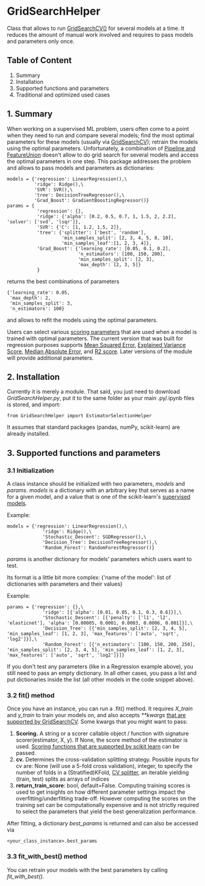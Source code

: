 # GridSearchHelper
 Class that allows to run [GridSearchCV()](https://scikit-learn.org/stable/modules/generated/sklearn.model_selection.GridSearchCV.html#sklearn.model_selection.GridSearchCV) for several models at a time. It reduces the amount of manual work involved and requires to pass models and parameters only once.
 
 ## Table of Content
 1. Summary
 2. Installation
 3. Supported functions and parameters
 4. Traditional and optimized used cases


## 1. Summary
When working on a supervised ML problem, users often come to a point when they need to run and compare several models; find the most optimal parameters for these models (usually via [GridSearchCV](https://scikit-learn.org/stable/modules/generated/sklearn.model_selection.GridSearchCV.html#sklearn.model_selection.GridSearchCV)); retrain the models using the optimal parameters.
Unfortunately, a combination of [Pipeline and FeatureUnion](https://scikit-learn.org/0.18/modules/pipeline.html) doesn't allow to do grid search for several models and access the optimal parameters in one step. This package addresses the problem and allows to pass models and parameters as dictionaries:
```
models = {'regression': LinearRegression(),\
          'ridge': Ridge(),\
          'SVR': SVR(),\
          'tree': DecisionTreeRegressor(),\
          'Grad_Boost': GradientBoostingRegressor()}
params = {
           'regression': {},
           'ridge': {'alpha': [0.2, 0.5, 0.7, 1, 1.5, 2, 2.2], 'solver': ['svd', 'lsqr']},
           'SVR': {'C': [1, 1.2, 1.5, 2]},
           'tree': {'splitter': ['best', 'random'],
                    'min_samples_split': [2, 3, 4, 5, 8, 10],
                    'min_samples_leaf':[1, 2, 3, 4]},
           'Grad_Boost': {'learning_rate': [0.05, 0.1, 0.2],
                          'n_estimators': [100, 150, 200],
                          'min_samples_split': [2, 3],
                          'max_depth': [2, 3, 5]}   
           }
```

returns the best combinations of parameters
```
{'learning_rate': 0.05,
 'max_depth': 2,
 'min_samples_split': 3,
 'n_estimators': 100}
```

and allows to refit the models using the optimal parameters.

Users can select various [scoring parameters](https://scikit-learn.org/stable/modules/model_evaluation.html) that are used when a model is trained with optimal parameters. The current version that was built for regression purposes supports [Mean Squared Error](https://scikit-learn.org/stable/modules/generated/sklearn.metrics.mean_squared_error.html#sklearn.metrics.mean_squared_error), [Explained Variance Score](https://scikit-learn.org/stable/modules/generated/sklearn.metrics.explained_variance_score.html#sklearn.metrics.explained_variance_score), [Median Absolute Error](https://scikit-learn.org/stable/modules/generated/sklearn.metrics.median_absolute_error.html#sklearn.metrics.median_absolute_error), and [R2 score](https://scikit-learn.org/stable/modules/generated/sklearn.metrics.r2_score.html#sklearn.metrics.r2_score). Later versions of the module will provide additional parameters. 

## 2. Installation
Currently it is merely a module. That said, you just need to download _GridSearchHelper.py_, put it to the same folder as your main .py/.ipynb files is stored, and import:
```
from GridSearchHelper import EstimatorSelectionHelper
```
It assumes that standard packages (pandas, numPy, scikit-learn) are already installed. 

## 3. Supported functions and parameters

### 3.1 Initialization
A class instance should be initialized with two parameters, _models_ and _params_.
_models_ is a dictionary with an arbitrary key that serves as a name for a given model, and a value that is one of the scikit-learn's [supervised models](https://scikit-learn.org/stable/supervised_learning.html).

Example:
```
models = {'regression': LinearRegression(),\
             'ridge': Ridge(),\
             'Stochastic_Descent': SGDRegressor(),\
             'Decision_Tree': DecisionTreeRegressor(),\
             'Random_Forest': RandomForestRegressor()}
```

_params_ is another dictionary for models' parameters which users want to test.

Its format is a little bit more complex:
{'name of the model': list of dictionaries with parameters and their values}

Example:
```
params = {'regression': {},\
             'ridge': [{'alpha': [0.01, 0.05, 0.1, 0.3, 0.6]}],\
             'Stochastic_Descent': [{'penalty': ['l1', 'l2', 'elasticnet'], 'alpha': [0.00005, 0.0001, 0.0003, 0.0006, 0.001]}],\
             'Decision_Tree': [{'min_samples_split': [2, 3, 4, 5], 'min_samples_leaf': [1, 2, 3], 'max_features': ['auto', 'sqrt', 'log2']}],\
             'Random_Forest': [{'n_estimators': [100, 150, 200, 250], 'min_samples_split': [2, 3, 4, 5], 'min_samples_leaf': [1, 2, 3], 'max_features': ['auto', 'sqrt', 'log2']}]}
 ```
 If you don't test any parameters (like in a Regression example above), you still need to pass an empty dictionary. In all other cases, you pass a list and put dictionaries inside the list (all other models in the code snippet above).
 
 ### 3.2 fit() method
 Once you have an instance, you can run a .fit() method. It requires _X_train_ and _y_train_ to train your models on, and also accepts _**kwargs_ 
[that are supported by GridSearchCV](https://scikit-learn.org/stable/modules/generated/sklearn.model_selection.GridSearchCV.html?highlight=gridsearchcv#sklearn.model_selection.GridSearchCV). 
Some kwargs that you might want to pass:
1. **Scoring.** A string or a scorer callable object / function with signature scorer(estimator, X, y). If None, the score method of the estimator is used. [Scoring functions that are supported by scikit learn](https://scikit-learn.org/stable/modules/model_evaluation.html#scoring-parameter) can be passed.
2. **cv.** Determines the cross-validation splitting strategy. Possible inputs for cv are: None (will use a 5-fold cross validation), integer, to specify the number of folds in a (Stratified)KFold, [CV splitter](https://scikit-learn.org/stable/glossary.html#term-cv-splitter), an iterable yielding (train, test) splits as arrays of indices
3. **return_train_score**: bool, default=False. Computing training scores is used to get insights on how different parameter settings impact the overfitting/underfitting trade-off. However computing the scores on the training set can be computationally expensive and is not strictly required to select the parameters that yield the best generalization performance.
 
After fitting, a dictionary _best_params_ is returned and can also be accessed via 
```
<your_class_instance>.best_params
```

### 3.3 fit_with_best() method
You can retrain your models with the best parameters by calling _fit_with_best()_.
